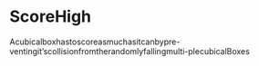 # ScoreHigh

Acubicalboxhastoscoreasmuchasitcanbypre-ventingit’scollisionfromtherandomlyfallingmulti-plecubicalBoxes
